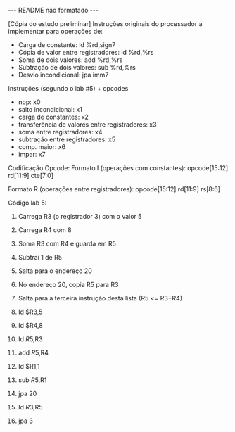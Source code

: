 --- README não formatado ---

[Cópia do estudo preliminar]
Instruções originais do processador a implementar para operações de:
- Carga de constante:                   ld %rd,sign7
- Cópia de valor entre registradores:   ld %rd,%rs
- Soma de dois valores:                 add %rd,%rs
- Subtração de dois valores:            sub %rd,%rs
- Desvio incondicional:                 jpa imm7

Instruções (segundo o lab #5) + opcodes
- nop:                                          x0
- salto incondicional:                          x1
- carga de constantes:                          x2
- transferência de valores entre registradores: x3
- soma entre registradores:                     x4
- subtração entre registradores:                x5
- comp. maior:                                  x6
- impar:                                        x7

Codificação Opcode:
Formato I (operações com constantes):
opcode[15:12] rd[11:9] cte[7:0]

Formato R (operações entre registradores):
opcode[15:12] rd[11:9] rs[8:6]

Código lab 5:
1. Carrega R3 (o registrador 3) com o valor 5
2. Carrega R4 com 8
3. Soma R3 com R4 e guarda em R5
4. Subtrai 1 de R5
5. Salta para o endereço 20
6. No endereço 20, copia R5 para R3
7. Salta para a terceira instrução desta lista (R5 <= R3+R4)

1. ld $R3,5
2. ld $R4,8
3. ld $R5,$R3
4. add $R5,$R4
5. ld $R1,1
6. sub $R5,$R1
7. jpa 20
20. ld $R3,$R5
21. jpa 3
